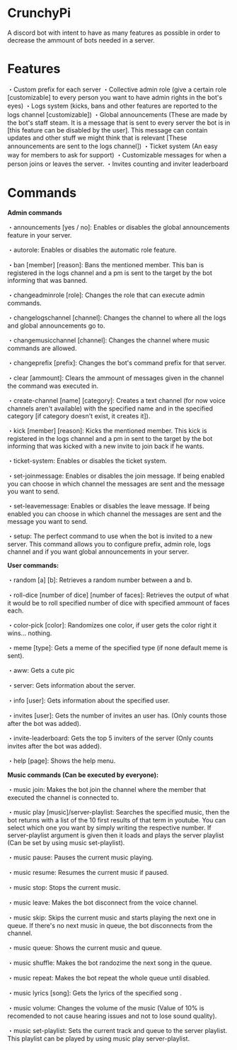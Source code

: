 # CrunchyPi

A discord bot with intent to have as many features as possible in order to decrease the ammount of bots needed in a server.

# Features

・Custom prefix for each server
・Collective admin role (give a certain role [customizable] to every person you want to have admin rights in the bot's eyes)
・Logs system (kicks, bans and other features are reported to the logs channel [customizable])
・Global announcements (These are made by the bot's staff steam. It is a message that is sent to every server the bot is in [this feature can be disabled by the user]. This message can contain updates and other stuff we might think that is relevant [These announcements are sent to the logs channel])
・Ticket system (An easy way for members to ask for support)
・Customizable messages for when a person joins or leaves the server.
・Invites counting and inviter leaderboard

# Commands

**Admin commands**

・announcements [yes / no]:
Enables or disables the global announcements feature in your server.

・autorole:
Enables or disables the automatic role feature.

・ban [member] [reason]:
Bans the mentioned member. This ban is registered in the logs channel and a pm is sent to the target by the bot informing that was banned.

・changeadminrole [role]:
Changes the role that can execute admin commands.

・changelogschannel [channel]:
Changes the channel to where all the logs and global announcements go to.

・changemusicchannel [channel]:
Changes the channel where music commands are allowed.

・changeprefix [prefix]:
Changes the bot's command prefix for that server.

・clear [ammount]:
Clears the ammount of messages given in the channel the command was executed in.

・create-channel [name] [category]:
Creates a text channel (for now voice channels aren't available) with the specified name and in the specified category [if category doesn't exist, it creates it]).

・kick [member] [reason]:
Kicks the mentioned member. This kick is registered in the logs channel and a pm in sent to the target by the bot informing that was kicked with a new invite to join back if he wants.

・ticket-system:
Enables or disables the ticket system.

・set-joinmessage:
Enables or disables the join message. If being enabled you can choose in which channel the messages are sent and the message you want to send.

・set-leavemessage:
Enables or disables the leave message. If being enabled you can choose in which channel the messages are sent and the message you want to send.

・setup:
The perfect command to use when the bot is invited to a new server. This command allows you to configure prefix, admin role, logs channel and if you want global announcements in your server.

**User commands:**

・random [a] [b]:
Retrieves a random number between a and b.

・roll-dice [number of dice] [number of faces]:
Retrieves the output of what it would be to roll specified number of dice with specified ammount of faces each.

・color-pick [color]:
Randomizes one color, if user gets the color right it wins... nothing.

・meme [type]:
Gets a meme of the specified type (if none default meme is sent).

・aww:
Gets a cute pic

・server:
Gets information about the server.

・info [user]:
Gets information about the specified user.

・invites [user]:
Gets the number of invites an user has. (Only counts those after the bot was added).

・invite-leaderboard:
Gets the top 5 inviters of the server (Only counts invites after the bot was added).

・help [page]:
Shows the help menu.

**Music commands (Can be executed by everyone):**

・music join:
Makes the bot join the channel where the member that executed the channel is connected to.

・music play [music]/server-playlist:
Searches the specified music, then the bot returns with a list of the 10 first results of that term in youtube. You can select which one you want by simply writing the respective number. If server-playlist argument is given then it loads and plays the server playlist (Can be set by using music set-playlist).

・music pause:
Pauses the current music playing.

・music resume:
Resumes the current music if paused.

・music stop:
Stops the current music.

・music leave:
Makes the bot disconnect from the voice channel.

・music skip:
Skips the current music and starts playing the next one in queue. If there's no next music in queue, the bot disconnects from the channel.

・music queue:
Shows the current music and queue.

・music shuffle:
Makes the bot randozime the next song in the queue.

・music repeat:
Makes the bot repeat the whole queue until disabled.

・music lyrics [song]:
Gets the lyrics of the specified song .

・music volume:
Changes the volume of the music (Value of 10% is recomended to not cause hearing issues and not to lose sound quality).

・music set-playlist:
Sets the current track and queue to the server playlist. This playlist can be played by using music play server-playlist.
